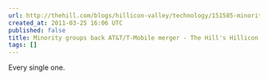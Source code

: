 ```yaml
---
url: http://thehill.com/blogs/hillicon-valley/technology/151585-minority-groups-back-atatt-mobile#
created_at: 2011-03-25 16:06 UTC
published: false
title: Minority groups back AT&T/T-Mobile merger - The Hill's Hillicon Valley
tags: []
---
```


Every single one.
